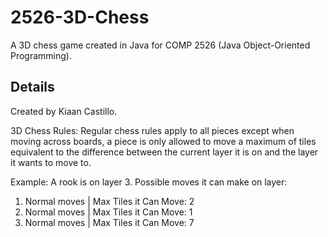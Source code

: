 # 2526-3D-Chess
A 3D chess game created in Java for COMP 2526 (Java Object-Oriented Programming).

## Details
Created by Kiaan Castillo.

3D Chess Rules:
Regular chess rules apply to all pieces except when moving across boards, a piece is only allowed to move a maximum of tiles equivalent
to the difference between the current layer it is on and the layer it wants to move to.

Example:
A rook is on layer 3.
Possible moves it can make on layer:
<ol>
  <li>Normal moves  |  Max Tiles it Can Move: 2</li>
  <li>Normal moves  |  Max Tiles it Can Move: 1</li>
  <li>Normal moves  |  Max Tiles it Can Move: 7</li>
</ol>
